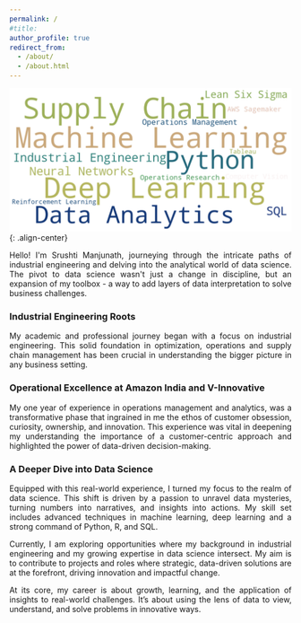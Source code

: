```yaml
---
permalink: /
#title: 
author_profile: true
redirect_from: 
  - /about/
  - /about.html
---
```

![cover](/images/outputbig2.png){: .align-center}

<p align="justify">
Hello! I'm Srushti Manjunath, journeying through the intricate paths of industrial engineering and delving into the analytical world of data science.  The pivot to data science wasn't just a change in discipline, but an expansion of my toolbox - a way to add layers of data interpretation to solve business challenges. 
</p>

### Industrial Engineering Roots
<p align="justify">
My academic and professional journey began with a focus on industrial engineering. This solid foundation in optimization, operations and supply chain management has been crucial in understanding the bigger picture in any business setting.
</p>

### Operational Excellence at Amazon India and V-Innovative
<p align="justify">
My one year of experience in operations management and analytics, was a transformative phase that ingrained in me the ethos of customer obsession, curiosity, ownership, and innovation.
This experience was vital in deepening my understanding the importance of a customer-centric approach and highlighted the power of data-driven decision-making.
</p>

### A Deeper Dive into Data Science
<p align="justify">
Equipped with this real-world experience, I turned my focus to the realm of data science. This shift is driven by a passion to unravel data mysteries, turning numbers into narratives, and insights into actions. My skill set includes advanced techniques in machine learning, deep learning and a strong command of Python, R, and SQL.
</p>

<p align="justify">
Currently, I am exploring opportunities where my background in industrial engineering and my growing expertise in data science intersect. My aim is to contribute to projects and roles where strategic, data-driven solutions are at the forefront, driving innovation and impactful change.
</p>

<p align="justify">
At its core, my career is about growth, learning, and the application of insights to real-world challenges. It’s about using the lens of data to view, understand, and solve problems in innovative ways.
</p>
